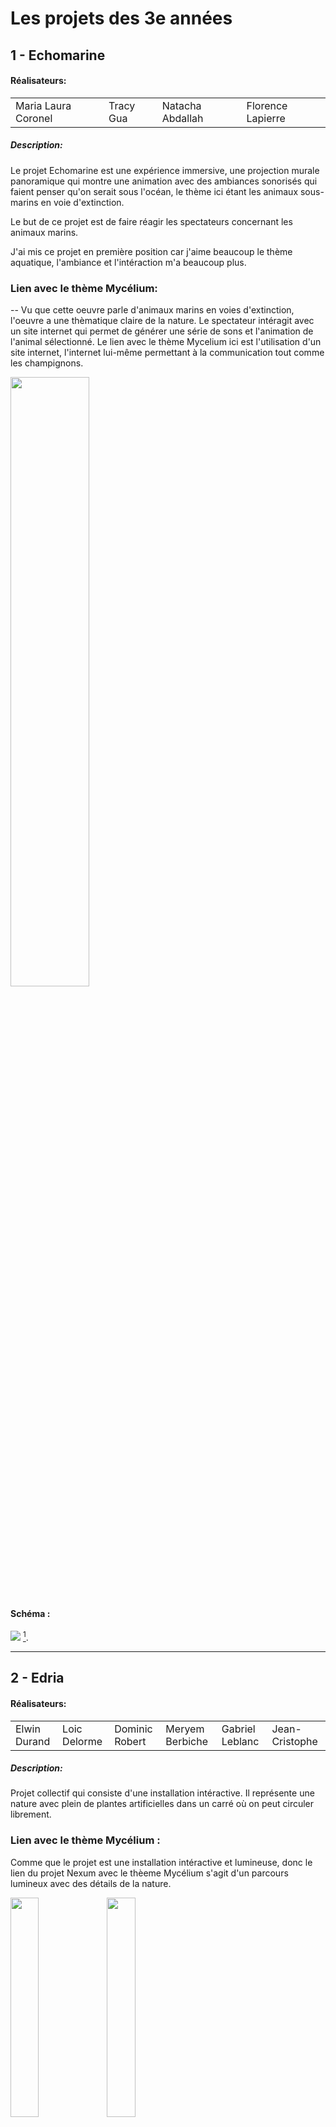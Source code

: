 # Les projets des 3e années

## 1 - Echomarine

#### Réalisateurs:
<table>
  <tr>
    <td>
Maria Laura Coronel
    </td>
    <td>
Tracy Gua
       </td>
    <td>
Natacha Abdallah
      </td>
    <td>
Florence Lapierre
      </td>
  </tr>   
  </table>
  
  ##### Description:
Le projet Echomarine est une expérience immersive, une projection murale panoramique qui montre une animation avec des ambiances sonorisés qui faient penser qu'on serait sous l'océan, le thème ici étant les animaux sous-marins en voie d'extinction. 

Le but de ce projet est de faire réagir les spectateurs concernant les animaux marins.

J'ai mis ce projet en première position car j'aime beaucoup le thème aquatique, l'ambiance et l'intéraction m'a beaucoup plus.


### Lien avec le thème Mycélium:
--
Vu que cette oeuvre parle d'animaux marins en voies d'extinction, l'oeuvre a une thèmatique claire de la nature. Le spectateur intéragit avec un site internet qui permet de générer une série de sons et l'animation de l'animal sélectionné. Le lien avec le thème Mycelium ici est l'utilisation d'un site internet, l'internet lui-même permettant à la communication tout comme les champignons.


<img src="Photos/Echo_marine_01.jpg"  style=" width: 50%; display: inline">



#### Schéma :

<img src="https://github.com/Timingmerkat83/H23_V13_inspirations_proulx/blob/3c63b9d6d00404856c03d1122c920f6f4a6fc9a7/Mycelium/Photos/EchoMarine_sch%C3%A9ma.png"> [^1].



---

## 2 - Edria
#### Réalisateurs:
<table>
  <tr>
    <td>
Elwin Durand
    </td>
    <td>
Loic Delorme
       </td>
    <td>
Dominic Robert
      </td>
    <td>
Meryem Berbiche
      </td>
    <td>
Gabriel Leblanc
      </td>
    <td>
Jean-Cristophe
  </td>
  </tr>
  </table>
  
  ##### Description: 
  Projet collectif qui consiste d'une installation intéractive. Il représente une nature avec plein de plantes artificielles dans un carré où on peut circuler librement. 
  
### Lien avec le thème Mycélium  :
Comme que le projet est une installation intéractive et lumineuse, donc le lien du projet Nexum avec le thèeme Mycélium s'agit d'un parcours lumineux avec des détails de la nature.

  <img src="Photos/Edria_prototype_01.jpg"  align="left" style=" width: 30%;">
    <img src="Photos/Edria_prototype_03.jpg"  style=" width: 30%;"  >
    

    
  
  - [Leur site web](https://tim-montmorency.com/2023/projets/ENTRE-FUNGUS/docs/web/index.html)


#### Schéma :
<img src="Photos/schema_electrique.png" style="width: 90%"> [^2].


  
---


## 3 - Nexum / Boucler la boucle

#### Équipe du projet

<table>
  <tr>
    <td>
Sabrina Laforest
    </td>
    <td>
Sébastien Reilly
       </td>
    <td>
Maxime Des Lauriers
      </td>
    <td>
Alexandre Daniel
      </td>
  </tr>   
  </table>
  
  #### Description: 
Nexum est une expérience lumineuse de type immersive et interactive, une ambiance harmonieuse et musicale lorsque l'on se promène entre le chemin de lumière. La nature et l'aspect biologique est bien démontré.

On a pu voir dans le studio une sorte de prototype de leur chemin lumineux. Nous avons pu expérimenter leur projet. Leurs chemins s'illuminent et émettent de l'ambience sonore lorsque l'individue passe à travers le chemin grâce à des capteurs de mouvement.
  
### Lien avec le thème Mycélium: 
Le lien du projet avec Mycélium, est l'environnement en lien avec la nature qui donne une sensation paisible lorsqu'on expérimente le projet.




  <img src="Photos/Boucler_la_boucle_01.jpg"  style=" width: 30%; display: inline">



#### Schéma :

<img src="https://github.com/Timingmerkat83/H23_V13_inspirations_proulx/blob/14bc5e19d8be3cfbcb816645c99008609a9d5cc2/Mycelium/Photos/Nexum_sch%C3%A9ma.png"> [^3]



---


## 4 - Luma Sol

#### Équipe du projet:
<table>
  <tr>
    <td>
Skayla Stimphil
    </td>
    <td>
Michael Simard
       </td>
    <td>
Pénélope Morrisson
      </td>
    <td>
Éloise Gagné
      </td>
  </tr>   
  </table>
  
   <img src="Photos/LumaSol_01.jpg"  style=" width: 30%; display: inline">
  

##### Description:
Ce projet intéractif consite à pédaler sur un vélo stationnaire permettant de générer de l'énergie vers des lumières attachés dans un arbre. Le but du projet est de partager le message qu'il y a un mode de vie écologique et qu'il y a plein de techniques à mieux prendre soin de la nature.

On pouvait voir dans le studio le vélo stationnaire pas brancher à rien, car l'équipe venait de recevoir l'équipement de câbles et lumières qu'ils avaient besoins pour le projet.

J'ai mis ce projet en 4e position, j'aime l'idée d'écologie de génération d'énergie, mais je trouve que l'idée ne soit pas très originale, c'est pas mon préféré.

### Lien avec le thème Mycélium :
Similaire au concept du projet Nexum, avec un thème de la nature, celle-ci illumine de la lumière grâce à un générateur d'énergie.


#### Schéma :

<img src="https://github.com/Timingmerkat83/H23_V13_inspirations_proulx/blob/3c63b9d6d00404856c03d1122c920f6f4a6fc9a7/Mycelium/Photos/Sch%C3%A9ma_LumaSol.png"> [^4].

---

## 5 - Zodie-Gal

#### Réalisateur: 
<table>
  <tr>
    <td>
      Yara Abdanor
    </td>
  </tr>
  </table>

##### Description: 
Le projet ici est un jeu Web intéractif. L'individue doit aider une jeune fille à survivre et à tuer des créatures.

On a aucune connaissance visuelle de ce projet dû à l'absence de la réalisateure. Mais sur son site de préproduction, il est expliqué que le projet est censé être un jeu intéractif accessible au public.

J'ai mis ce projet en dernière position car j'ai essayé le jeu, j'ai bien aimé, le concept est unique comparé aux autres projets, mais j'aurais aimé que la personne soit là pour expliquer le scénario de son jeu et son projet.

Le jeu est compliqué à comprendre car il n'a pas vraiment de dialogue ou comment la jeune fille s'est trouvé dans un endroit pareille. J'ai beaucoup aimé le style de dessin, même si les dessins paraient tous comme un croquis, c'est difficile d'identifier qu'est-ce qui est quoi ou de savoir qu'est-ce qui se passe dans l'image. Les dessins n'ont pas d'animation, bon c'est un détail, l'animation visuel (particules, etc.) est bien.

### Lien avec le thème Mycélium
Aucune idée


#### Schéma :
<img src="Photos/Zodie-gal_schéma.png" style="width: 45%;" height="auto" align="left" display="inline-block">
<img src="Photos/Zodie-gal_schéma_02.png" style="width: 45%;" height="auto" align="left" display="inline-block"> [^5].


---


## 3 cours du programmes incontournables pour réaliser les projets
- Objets interactifs
- Traitement audiovisuel, permettant de réaliser tout les effets audiovisuels.
- Installation Multimédia


# [Mon projet préféré](H23_V13_inspirations_proulx/Mycelium/Oeuvre_Favori.md)

---

## Technique ou composante technologique

Principallement MadMapper, c'est un logiciel qui a été utilisé par la majorité des équipes auquel je ne suis pas du tout familier. Il sert à la cartographie vidéo et affichage LED [^6]. Très professionnel dans le milieu des arts multimédias.


##### Liste des références:
[^1]: Boucler la boucle https://tim-montmorency.com/2023/projets/Boucler-la-boucle/docs/web/preproduction.html
[^2]: Schéma EDRIA https://tim-montmorency.com/2023/projets/EDRIA/docs/web/preproduction.html#sch%C3%A9mas-ou-plans-techniques
[^3]: Schéma Echomarine https://tim-montmorency.com/2023/projets/Echomarine/docs/web/preproduction.html
[^4]: Schéma Luma-sol https://tim-montmorency.com/2023/projets/LumaSol/docs/web/preproduction.html
[^5]: Schéma Zodie-gal https://tim-montmorency.com/2023/projets/Zodie-Gal/docs/web/preproduction.html
[^6]: MadMapper https://madmapper.com/madmapper/software

